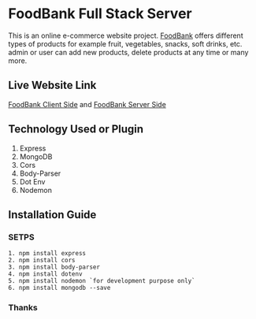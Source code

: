 # FoodBank Full Stack Server

This is an online e-commerce website project. [FoodBank](https://food-bank-a7d75.web.app/) offers different types of products for example fruit, vegetables, snacks, soft drinks, etc. admin or user can add new products, delete products at any time or many more.

## Live Website Link

[FoodBank Client Side](https://food-bank-a7d75.web.app/) and [FoodBank Server Side](https://foodbank1.herokuapp.com)

## Technology Used or Plugin

1. Express
2. MongoDB
3. Cors
4. Body-Parser
5. Dot Env
6. Nodemon


## Installation Guide
### **SETPS**
    1. npm install express
    2. npm install cors
    3. npm install body-parser
    4. npm install dotenv
    5. npm install nodemon `for development purpose only`
    6. npm install mongodb --save
 
### Thanks
